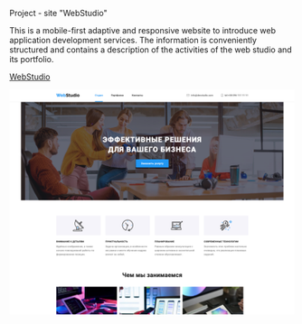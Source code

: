 Project - site "WebStudio"

This is a mobile-first adaptive and responsive website to introduce web application development services.
The information is conveniently structured and contains a description of the activities of the web studio and its portfolio.

[WebStudio](https://alexandra-shyshkovskaya.github.io/WebStudio)

<a href="https://alexandra-shyshkovskaya.github.io/WebStudio">
<img src="./images/screenshot.png" alt="WebStudio">
</a>
